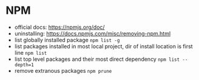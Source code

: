 # NPM
- official docs: https://npmjs.org/doc/
- uninstalling: https://docs.npmjs.com/misc/removing-npm.html
- list globally installed package
    `npm list -g`
- list packages installed in most local project, dir of install location is first line
    `npm list`
- list top level packages and their most direct dependency
    `npm list --depth=1`
- remove extranous packages
    `npm prune`
